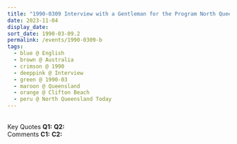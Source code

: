 ```yaml
---
title: "1990-0309 Interview with a Gentleman for the Program North Queensland Today of the QTV (now TNQ), Clifton Beach (23 kms NNW of Cairns City), Family Room, House, Queensland, Australia"
date: 2023-11-04
display_date: 
sort_date: 1990-03-09.2
permalink: /events/1990-0309-b
tags:
  - blue @ English
  - brown @ Australia
  - crimson @ 1990
  - deeppink @ Interview
  - green @ 1990-03
  - maroon @ Queensland
  - orange @ Clifton Beach
  - peru @ North Queensland Today
---
```


<br>

<wave-list>
  <list-title color="DarkSeaGreen" width="55">Key Quotes</list-title>
  <list-item color="BlanchedAlmond" width="280"><b>Q1:</b> <i></i></list-item>
  <list-item color="Lavender" width="280"><b>Q2:</b> <i></i></list-item>
</wave-list>

<br>

<wave-list>
  <list-title color="DarkSeaGreen" width="55">Comments</list-title>
  <list-item color="BlanchedAlmond" width="280"><b>C1:</b> <i></i></list-item>
  <list-item color="Lavender" width="280"><b>C2:</b> <i></i></list-item>
</wave-list>